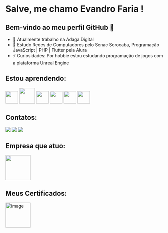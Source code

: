 # Salve, me chamo Evandro Faria !
## Bem-vindo ao meu perfil GitHub 👋

- 🔭 Atualmente trabalho na Adaga.Digital
- 🌱 Estudo Redes de Computadores pelo Senac Sorocaba, Programação JavaScript | PHP | Flutter pela Alura
- ⚡ Curiosidades: Por hobbie estou estudando programação de jogos com a plataforma Unreal Engine

## Estou aprendendo:
<img src="https://cdn.jsdelivr.net/gh/devicons/devicon@latest/icons/javascript/javascript-original.svg" width="40" height="40"/> <img src="https://cdn.jsdelivr.net/gh/devicons/devicon@latest/icons/php/php-original.svg" width="50" height="50"/> 
<img src="https://cdn.jsdelivr.net/gh/devicons/devicon@latest/icons/flutter/flutter-plain.svg" width="40" height="40"/> <img src="https://cdn.jsdelivr.net/gh/devicons/devicon@latest/icons/unrealengine/unrealengine-original.svg" width="40" height="40"/> 
<img src="https://cdn.jsdelivr.net/gh/devicons/devicon@latest/icons/linux/linux-original.svg" width="40" height="40"/> <img src="https://cdn.jsdelivr.net/gh/devicons/devicon@latest/icons/windows11/windows11-original.svg" width="40" height="40"/>
  
## Contatos:
<div>
<a href="https://www.instagram.com/evanndrofaria" target="_blank"><img loading="lazy" src="https://img.shields.io/badge/-Instagram-%23E4405F?style=for-the-badge&logo=instagram&logoColor=white" target="_blank"></a>
<a href="https://www.twitch.tv/evanndrofaria" target="_blank"><img loading="lazy" src="https://img.shields.io/badge/Twitch-9146FF?style=for-the-badge&logo=twitch&logoColor=white" target="_blank"></a>
<a href="https://www.linkedin.com/in/faria-evandro" target="_blank"><img loading="lazy" src="https://img.shields.io/badge/-LinkedIn-%230077B5?style=for-the-badge&logo=linkedin&logoColor=white" target="_blank"></a>   
</div>

## Empresa que atuo:
<img src="https://github.com/user-attachments/assets/9b75c21f-ab27-4e07-ae9b-574cc694d6d0" width="80" height="80"/>

## Meus Certificados:
<img width="80" height="80" alt="image" src="https://github.com/user-attachments/assets/69d44792-455f-47fc-a01d-edc2700f8def" />

